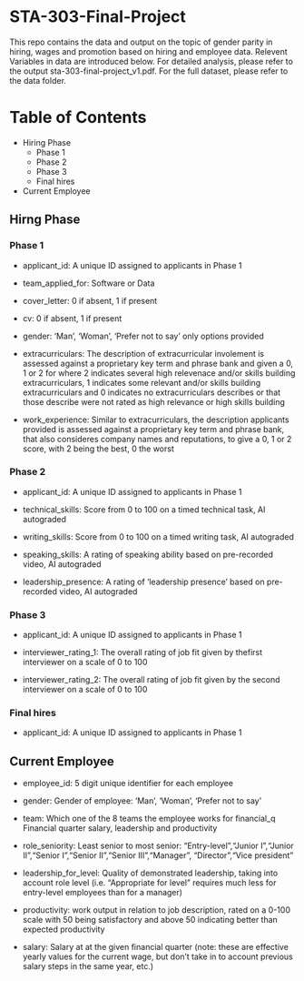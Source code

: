 # STA-303-Final-Project
This repo contains the data and output on the topic of gender parity in hiring, wages and promotion based on hiring and employee data. Relevent Variables in data are introduced below. For detailed analysis, please refer to the output sta-303-final-project_v1.pdf. For the full dataset, please refer to the data folder.


# Table of Contents
* Hiring Phase
  + Phase 1
  + Phase 2
  + Phase 3
  + Final hires
* Current Employee

## Hirng Phase

### Phase 1
* applicant_id: A unique ID assigned to applicants in Phase 1

* team_applied_for: Software or Data

* cover_letter: 0 if absent, 1 if present

* cv: 0 if absent, 1 if present

* gender: ‘Man’, ‘Woman’, ‘Prefer not to say’ only options provided

* extracurriculars: The description of extracurricular involement is assessed against a
proprietary key term and phrase bank and given a 0, 1 or 2 for where
2 indicates several high relevenace and/or skills building
extracurriculars, 1 indicates some relevant and/or skills building
extracurriculars and 0 indicates no extracurriculars describes or that
those describe were not rated as high relevance or high skills building

* work_experience: Similar to extracurriculars, the description applicants provided is
assessed against a proprietary key term and phrase bank, that also
consideres company names and reputations, to give a 0, 1 or 2 score,
with 2 being the best, 0 the worst

### Phase 2
* applicant_id: A unique ID assigned to applicants in Phase 1

* technical_skills: Score from 0 to 100 on a timed technical task, AI autograded

* writing_skills: Score from 0 to 100 on a timed writing task, AI autograded

* speaking_skills: A rating of speaking ability based on pre-recorded video, AI
autograded

* leadership_presence: A rating of ‘leadership presence’ based on pre-recorded video, AI
autograded

### Phase 3
* applicant_id: A unique ID assigned to applicants in Phase 1

* interviewer_rating_1: The overall rating of job fit given by thefirst interviewer on a scale of
0 to 100

* interviewer_rating_2: The overall rating of job fit given by the second interviewer on a scale
of 0 to 100

### Final hires
* applicant_id: A unique ID assigned to applicants in Phase 1

## Current Employee
* employee_id: 5 digit unique identifier for each employee

* gender: Gender of employee: ‘Man’, ‘Woman’, ‘Prefer not to say’

* team: Which one of the 8 teams the employee works for
financial_q Financial quarter salary, leadership and productivity

* role_seniority: Least senior to most senior: “Entry-level”,“Junior I”,“Junior
II”,“Senior I”,“Senior II”,“Senior III”,“Manager”, “Director”,“Vice
president”

* leadership_for_level: Quality of demonstrated leadership, taking into account role level
(i.e. “Appropriate for level” requires much less for entry-level
employees than for a manager)

* productivity: work output in relation to job description, rated on a 0-100 scale with
50 being satisfactory and above 50 indicating better than expected
productivity

* salary: Salary at at the given financial quarter (note: these are effective
yearly values for the current wage, but don’t take in to account
previous salary steps in the same year, etc.)


